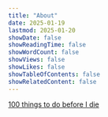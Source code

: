 ```yaml
---
title: "About"
date: 2025-01-19
lastmod: 2025-01-20
showDate: false
showReadingTime: false
showWordCount: false
showViews: false
showLikes: false
showTableOfContents: false
showRelatedContent: false
---
```


[100 things to do before I die](https://zhuolisam.github.io/blog/list-100/)